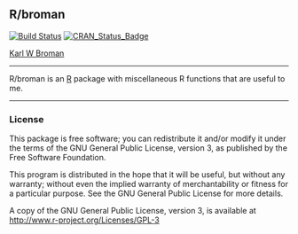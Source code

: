 ## R/broman

[![Build Status](https://travis-ci.org/kbroman/broman.svg?branch=master)](https://travis-ci.org/kbroman/broman)
[![CRAN_Status_Badge](http://www.r-pkg.org/badges/version/broman)](http://cran.r-project.org/package=broman)

[Karl W Broman](http://kbroman.org)

---

R/broman is an [R](http://www.r-project.org) package with miscellaneous R functions that are
useful to me.

---

### License

This package is free software; you can redistribute it and/or modify it
under the terms of the GNU General Public License, version 3, as
published by the Free Software Foundation.

This program is distributed in the hope that it will be useful, but
without any warranty; without even the implied warranty of
merchantability or fitness for a particular purpose.  See the GNU
General Public License for more details.

A copy of the GNU General Public License, version 3, is available at
<http://www.r-project.org/Licenses/GPL-3>
